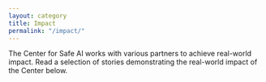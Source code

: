 ```yaml
---
layout: category
title: Impact
permalink: "/impact/"
---
```


The Center for Safe AI works with various partners to achieve real-world impact. Read a selection of stories demonstrating the real-world impact of the Center below.
